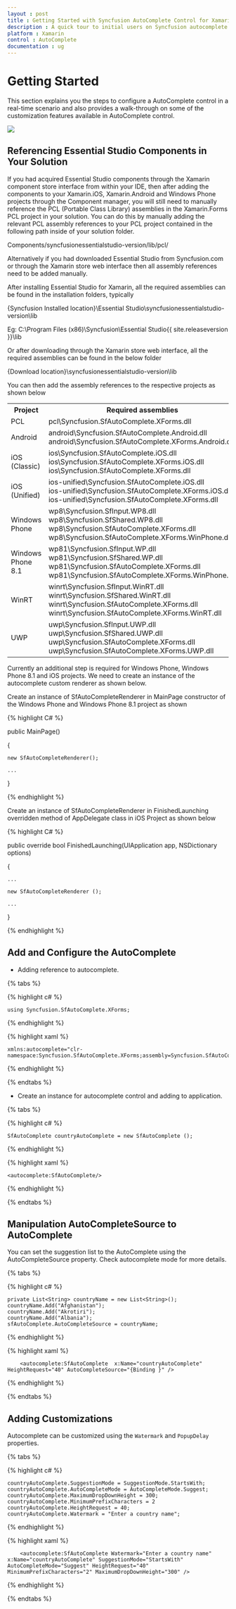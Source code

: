 ```yaml
---
layout : post
title : Getting Started with Syncfusion AutoComplete Control for Xamarin.Forms
description : A quick tour to initial users on Syncfusion autocomplete control for Xamarin.Forms platform
platform : Xamarin
control : AutoComplete
documentation : ug
---
```


# Getting Started

This section explains you the steps to configure a AutoComplete control in a real-time scenario and also provides a walk-through on some of the customization features available in AutoComplete control.

![](images/gettingstarted.png)

## Referencing Essential Studio Components in Your Solution	

If you had acquired Essential Studio components through the Xamarin component store interface from within your IDE, then after adding the components to your Xamarin.iOS, Xamarin.Android and Windows Phone projects through the Component manager, you will still need to manually reference the PCL (Portable Class Library) assemblies in the Xamarin.Forms PCL project in your solution. You can do this by manually adding the relevant PCL assembly references to your PCL project contained in the following path inside of your solution folder.

Components/syncfusionessentialstudio-version/lib/pcl/

Alternatively if you had downloaded Essential Studio from Syncfusion.com or through the Xamarin store web interface then all assembly references need to be added manually.

After installing Essential Studio for Xamarin, all the required assemblies can be found in the installation folders, typically

{Syncfusion Installed location}\Essential Studio\syncfusionessentialstudio-version\lib

Eg: C:\Program Files (x86)\Syncfusion\Essential Studio\{{ site.releaseversion }}\lib

Or after downloading through the Xamarin store web interface, all the required assemblies can be found in the below folder

{Download location}\syncfusionessentialstudio-version\lib


You can then add the assembly references to the respective projects as shown below

<table>
<tr>
<th>Project</th>
<th>Required assemblies</th>
</tr>
<tr>
<td>PCL</td>
<td>pcl\Syncfusion.SfAutoComplete.XForms.dll</td>
</tr>
<tr>
<td>Android</td>
<td>android\Syncfusion.SfAutoComplete.Android.dll<br/>android\Syncfusion.SfAutoComplete.XForms.Android.dll</td>
</tr>
<tr>
<td>iOS (Classic)</td>
<td>ios\Syncfusion.SfAutoComplete.iOS.dll<br/>ios\Syncfusion.SfAutoComplete.XForms.iOS.dll<br/>ios\Syncfusion.SfAutoComplete.XForms.dll</td>
</tr>
<tr>
<td>iOS (Unified)</td>
<td>ios-unified\Syncfusion.SfAutoComplete.iOS.dll<br/>ios-unified\Syncfusion.SfAutoComplete.XForms.iOS.dll<br/>ios-unified\Syncfusion.SfAutoComplete.XForms.dll</td>
</tr>
<tr>
<td>Windows Phone</td>
<td>wp8\Syncfusion.SfInput.WP8.dll<br/>wp8\Syncfusion.SfShared.WP8.dll<br/>wp8\Syncfusion.SfAutoComplete.XForms.dll<br/>wp8\Syncfusion.SfAutoComplete.XForms.WinPhone.dll</td>
</tr>
<tr>
<td>Windows Phone 8.1</td>
<td>wp81\Syncfusion.SfInput.WP.dll<br/>wp81\Syncfusion.SfShared.WP.dll<br/>wp81\Syncfusion.SfAutoComplete.XForms.dll<br/>wp81\Syncfusion.SfAutoComplete.XForms.WinPhone.dll</td>
</tr>
<tr>
<td>WinRT</td>
<td>winrt\Syncfusion.SfInput.WinRT.dll<br/>winrt\Syncfusion.SfShared.WinRT.dll<br/>winrt\Syncfusion.SfAutoComplete.XForms.dll<br/>winrt\Syncfusion.SfAutoComplete.XForms.WinRT.dll</td>
</tr>
<tr>
<td>UWP</td>
<td>uwp\Syncfusion.SfInput.UWP.dll<br/>uwp\Syncfusion.SfShared.UWP.dll<br/>uwp\Syncfusion.SfAutoComplete.XForms.dll<br/>uwp\Syncfusion.SfAutoComplete.XForms.UWP.dll</td>
</tr>
</table>

Currently an additional step is required for Windows Phone, Windows Phone 8.1 and iOS projects. We need to create an instance of the autocomplete custom renderer as shown below. 

Create an instance of SfAutoCompleteRenderer in MainPage constructor of the Windows Phone and Windows Phone 8.1 project as shown 

{% highlight C# %}

public MainPage()

{

    new SfAutoCompleteRenderer();

    ...    

}

{% endhighlight %}

Create an instance of SfAutoCompleteRenderer in FinishedLaunching overridden method of AppDelegate class in iOS Project as shown below

{% highlight C# %}

public override bool FinishedLaunching(UIApplication app, NSDictionary options)

{

    ...

    new SfAutoCompleteRenderer ();

    ...

}	

{% endhighlight %}

## Add and Configure the AutoComplete

* Adding reference to autocomplete.

{% tabs %}

{% highlight c# %}

	using Syncfusion.SfAutoComplete.XForms;

{% endhighlight %}

{% highlight xaml %}

	xmlns:autocomplete="clr-namespace:Syncfusion.SfAutoComplete.XForms;assembly=Syncfusion.SfAutoComplete.XForms"

{% endhighlight %}

{% endtabs %}

* Create an instance for autocomplete control and adding to application.

{% tabs %}

{% highlight c# %}

	SfAutoComplete countryAutoComplete = new SfAutoComplete ();

{% endhighlight %}

{% highlight xaml %}

	<autocomplete:SfAutoComplete/>
	
{% endhighlight %}

{% endtabs %}

## Manipulation AutoCompleteSource to AutoComplete

You can set the suggestion list to the AutoComplete using the AutoCompleteSource property. Check autocomplete mode for more details.

{% tabs %}

{% highlight c# %}

	private List<String> countryName = new List<String>();
	countryName.Add("Afghanistan");
	countryName.Add("Akrotiri");
	countryName.Add("Albania");
	sfAutoComplete.AutoCompleteSource = countryName;

{% endhighlight %}

{% highlight xaml %}

  		<autocomplete:SfAutoComplete  x:Name="countryAutoComplete" HeightRequest="40" AutoCompleteSource="{Binding }" />

{% endhighlight %}

{% endtabs %}

## Adding Customizations

Autocomplete can be customized using the `Watermark` and `PopupDelay` properties.

{% tabs %}

{% highlight c# %}

	countryAutoComplete.SuggestionMode = SuggestionMode.StartsWith;
	countryAutoComplete.AutoCompleteMode = AutoCompleteMode.Suggest;
	countryAutoComplete.MaximumDropDownHeight = 300;
	countryAutoComplete.MinimumPrefixCharacters = 2
	countryAutoComplete.HeightRequest = 40;
	countryAutoComplete.Watermark = "Enter a country name";  

{% endhighlight %}

{% highlight xaml %}

  		<autocomplete:SfAutoComplete Watermark="Enter a country name" x:Name="countryAutoComplete" SuggestionMode="StartsWith" AutoCompleteMode="Suggest" HeightRequest="40" MinimumPrefixCharacters="2" MaximumDropDownHeight="300" />

{% endhighlight %}

{% endtabs %}